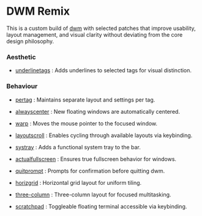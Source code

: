 # DWM Remix

This is a custom build of [dwm](https://dwm.suckless.org/) with selected patches that improve usability, layout management, and visual clarity without deviating from the core design philosophy.

### Aesthetic

- [underlinetags](https://dwm.suckless.org/patches/underlinetags/) : Adds underlines to selected tags for visual distinction.

### Behaviour

- [pertag](https://dwm.suckless.org/patches/pertag/) : Maintains separate layout and settings per tag.
- [alwayscenter](https://dwm.suckless.org/patches/alwayscenter/) : New floating windows are automatically centered.
- [warp](https://dwm.suckless.org/patches/warp/) : Moves the mouse pointer to the focused window.
- [layoutscroll](https://dwm.suckless.org/patches/layoutscroll/) : Enables cycling through available layouts via keybinding.

- [systray](https://dwm.suckless.org/patches/systray/) : Adds a functional system tray to the bar.
- [actualfullscreen](https://dwm.suckless.org/patches/actualfullscreen/) : Ensures true fullscreen behavior for windows.
- [quitprompt](https://dwm.suckless.org/patches/quitprompt/) : Prompts for confirmation before quitting dwm.

- [horizgrid](https://dwm.suckless.org/patches/horizgrid/) : Horizontal grid layout for uniform tiling.
- [three-column](https://dwm.suckless.org/patches/three-column/) : Three-column layout for focused multitasking.
- [scratchpad](https://dwm.suckless.org/patches/scratchpad/) : Toggleable floating terminal accessible via keybinding.
